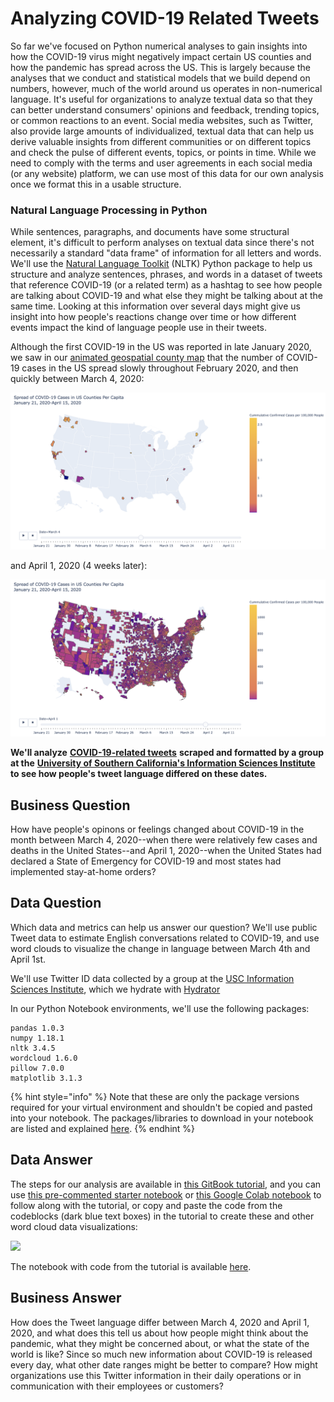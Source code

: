 # Analyzing COVID-19 Related Tweets

So far we've focused on Python numerical analyses to gain insights into how the COVID-19 virus might negatively impact certain US counties and how the pandemic has spread across the US. This is largely because the analyses that we conduct and statistical models that we build depend on numbers, however, much of the world around us operates in non-numerical language. It's useful for organizations to analyze textual data so that they can better understand consumers' opinions and feedback, trending topics, or common reactions to an event. Social media websites, such as Twitter, also provide large amounts of individualized, textual data that can help us derive valuable insights from different communities or on different topics and check the pulse of different events, topics, or points in time. While we need to comply with the terms and user agreements in each social media \(or any website\) platform, we can use most of this data for our own analysis once we format this in a usable structure.

### Natural Language Processing in Python

While sentences, paragraphs, and documents have some structural element, it's difficult to perform analyses on textual data since there's not necessarily a standard "data frame" of information for all letters and words. We'll use the [Natural Language Toolkit](https://www.nltk.org/) \(NLTK\) Python package to help us structure and analyze sentences, phrases, and words in a dataset of tweets that reference COVID-19 \(or a related term\) as a hashtag to see how people are talking about COVID-19 and what else they might be talking about at the same time. Looking at this information over several days might give us insight into how people's reactions change over time or how different events impact the kind of language people use in their tweets.

Although the first COVID-19 in the US was reported in late January 2020, we saw in our [animated geospatial county map](https://github.com/jhu-business-analytics/covid-19-map-visualizations) that the number of COVID-19 cases in the US spread slowly throughout February 2020, and then quickly between March 4, 2020:

![](.gitbook/assets/march04-covid-us-spread.png)

and April 1, 2020 \(4 weeks later\):

![](.gitbook/assets/april-1-covid-us-spread.png)

**We'll analyze** [**COVID-19-related tweets**](https://github.com/echen102/COVID-19-TweetIDs) **scraped and formatted by a group at the** [**University of Southern California's Information Sciences Institute**](https://arxiv.org/pdf/2003.07372.pdf) **to see how people's tweet language differed on these dates.**

## Business Question

How have people's opinons or feelings changed about COVID-19 in the month between March 4, 2020--when there were relatively few cases and deaths in the United States--and April 1, 2020--when the United States had declared a State of Emergency for COVID-19 and most states had implemented stay-at-home orders?

## Data Question

Which data and metrics can help us answer our question? We'll use public Tweet data to estimate English conversations related to COVID-19, and use word clouds to visualize the change in language between March 4th and April 1st.

We'll use Twitter ID data collected by a group at the [USC Information Sciences Institute](https://github.com/echen102/COVID-19-TweetIDs), which we hydrate with [Hydrator](https://github.com/DocNow/hydrator)

In our Python Notebook environments, we'll use the following packages:

```text
pandas 1.0.3
numpy 1.18.1
nltk 3.4.5
wordcloud 1.6.0
pillow 7.0.0
matplotlib 3.1.3
```

{% hint style="info" %}
Note that these are only the package versions required for your virtual environment and shouldn't be copied and pasted into your notebook. The packages/libraries to download in your notebook are listed and explained [here](https://melanieshimano.gitbook.io/twitter-text-analysis-with-python/installing-packages-for-natural-language-processing). 
{% endhint %}

## Data Answer

The steps for our analysis are available in [this GitBook tutorial](https://melanieshimano.gitbook.io/twitter-text-analysis-with-python/), and you can use [this pre-commented starter notebook](https://github.com/jhu-business-analytics/covid-19-tweet-analysis/blob/master/2020-04-23-tweet-analysis-covid19-gitbookSTARTER-melanieshimano.ipynb) or [this Google Colab notebook](https://drive.google.com/file/d/1wWyZlojXPV91FeYbrhLoEHv0SvkG6Oly/view?usp=sharing) to follow along with the tutorial, or copy and paste the code from the codeblocks \(dark blue text boxes\) in the tutorial to create these and other word cloud data visualizations:

![](.gitbook/assets/screenshot-2020-04-27-22.19.21.png)

The notebook with code from the tutorial is available [here](https://github.com/jhu-business-analytics/covid-19-tweet-analysis/blob/master/2020-04-23-tweet-analysis-covid19-melanieshimano.ipynb).

## Business Answer

How does the Tweet language differ between March 4, 2020 and April 1, 2020, and what does this tell us about how people might think about the pandemic, what they might be concerned about, or what the state of the world is like? Since so much new information about COVID-19 is released every day, what other date ranges might be better to compare? How might organizations use this Twitter information in their daily operations or in communication with their employees or customers?

